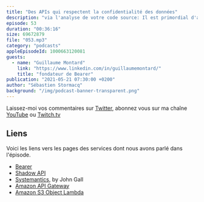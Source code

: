```yaml
---
title: "Des APIs qui respectent la confidentialité des données"
description: "via l'analyse de votre code source: Il est primordial d'assurer que vos APIs respectent la confidentialité des données qu'elles exposent et de pouvoir assurer que votre solution est conforme aux règles en vigeur, le RGPD par exemple. Bearer propose une solution qui vérifie ces aspects via une analyse statique de votre code source et vous fournit les rapports de conformité.  A quoi ca sert ? Comment ca marche ? Et quelle infrastructure AWS utilisent-ils pour implémenter ce service ? ce sont les questions que j'ai posé au fondateur de Bearer."
episode: 53
duration: "00:36:16"
size: 69672879
file: "053.mp3"
category: "podcasts"
appleEpisodeId: 1000663120081
guests:
  - name: "Guillaume Montard"
    link: "https://www.linkedin.com/in/guillaumemontard/"
    title: "fondateur de Bearer"
publication: "2021-05-21 07:30:00 +0200"
author: "Sébastien Stormacq"
background: "/img/podcast-banner-transparent.png"
---
```


Laissez-moi vos commentaires sur [Twitter](https://twitter.com/sebsto), abonnez vous sur ma chaîne [YouTube](https://www.youtube.com/sebsto) ou [Twitch.tv](https://www.twitch.tv/sebAWS)

## Liens

Voici les liens vers les pages des services dont nous avons parlé dans l'épisode.

- [Bearer](https://www.bearer.sh/)
- [Shadow API](https://blog.bearer.sh/shadow-apis-detect-business-risk/)
- [Systemantics](https://en.wikipedia.org/wiki/Systemantics), by John Gall
- [Amazon API Gateway](https://aws.amazon.com/api-gateway/)
- [Amazon S3 Object Lambda](https://aws.amazon.com/blogs/aws/introducing-amazon-s3-object-lambda-use-your-code-to-process-data-as-it-is-being-retrieved-from-s3/)
